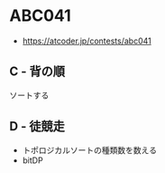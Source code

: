 # ABC041
* https://atcoder.jp/contests/abc041


## C - 背の順
ソートする


## D - 徒競走
* トポロジカルソートの種類数を数える
* bitDP
